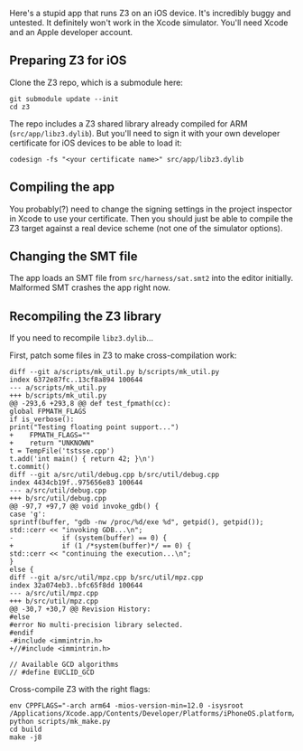 Here's a stupid app that runs Z3 on an iOS device.
It's incredibly buggy and untested.
It definitely won't work in the Xcode simulator.
You'll need Xcode and an Apple developer account.

## Preparing Z3 for iOS

Clone the Z3 repo, which is a submodule here:

    git submodule update --init
    cd z3

The repo includes a Z3 shared library
already compiled for ARM (`src/app/libz3.dylib`).
But you'll need to sign it with your own developer certificate
for iOS devices to be able to load it:

    codesign -fs "<your certificate name>" src/app/libz3.dylib

## Compiling the app

You probably(?) need to change the signing settings
in the project inspector in Xcode to use your certificate.
Then you should just be able to compile the Z3 target
against a real device scheme (not one of the simulator options).

## Changing the SMT file

The app loads an SMT file from `src/harness/sat.smt2` into the editor initially.
Malformed SMT crashes the app right now.

## Recompiling the Z3 library

If you need to recompile `libz3.dylib`...

First, patch some files in Z3 to make cross-compilation work:

```
diff --git a/scripts/mk_util.py b/scripts/mk_util.py
index 6372e87fc..13cf8a894 100644
--- a/scripts/mk_util.py
+++ b/scripts/mk_util.py
@@ -293,6 +293,8 @@ def test_fpmath(cc):
global FPMATH_FLAGS
if is_verbose():
print("Testing floating point support...")
+    FPMATH_FLAGS=""
+    return "UNKNOWN"
t = TempFile('tstsse.cpp')
t.add('int main() { return 42; }\n')
t.commit()
diff --git a/src/util/debug.cpp b/src/util/debug.cpp
index 4434cb19f..975656e83 100644
--- a/src/util/debug.cpp
+++ b/src/util/debug.cpp
@@ -97,7 +97,7 @@ void invoke_gdb() {
case 'g':
sprintf(buffer, "gdb -nw /proc/%d/exe %d", getpid(), getpid());
std::cerr << "invoking GDB...\n";
-            if (system(buffer) == 0) {
+            if (1 /*system(buffer)*/ == 0) {
std::cerr << "continuing the execution...\n";
}
else {
diff --git a/src/util/mpz.cpp b/src/util/mpz.cpp
index 32a074eb3..bfc65f8dd 100644
--- a/src/util/mpz.cpp
+++ b/src/util/mpz.cpp
@@ -30,7 +30,7 @@ Revision History:
#else
#error No multi-precision library selected.
#endif
-#include <immintrin.h> 
+//#include <immintrin.h> 

// Available GCD algorithms
// #define EUCLID_GCD
```

Cross-compile Z3 with the right flags:

    env CPPFLAGS="-arch arm64 -mios-version-min=12.0 -isysroot /Applications/Xcode.app/Contents/Developer/Platforms/iPhoneOS.platform/Developer/SDKs/iPhoneOS12.1.sdk" python scripts/mk_make.py
    cd build
    make -j8
